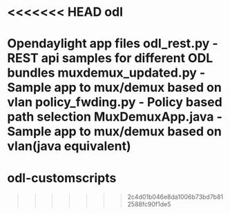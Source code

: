 <<<<<<< HEAD
odl
===

Opendaylight app files
odl_rest.py - REST api samples for different ODL bundles
muxdemux_updated.py - Sample app to mux/demux based on vlan
policy_fwding.py - Policy based path selection
MuxDemuxApp.java - Sample app to mux/demux based on vlan(java equivalent)
=======
odl-customscripts
=================
>>>>>>> 2c4d01b046e8da1006b73bd7b812588fc90f1de5
